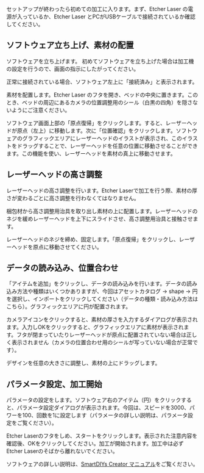 セットアップが終わったら初めての加工に入ります。まず、Etcher Laser の電源が入っているか、Etcher Laser とPCがUSBケーブルで接続されているか確認してください。

## ソフトウェア立ち上げ、素材の配置
ソフトウェアを立ち上げます。 初めてソフトウェアを立ち上げた場合は加工機の設定を行うので、画面の指示にしたがってください。

正常に接続されている場合、ソフトウェア左上に「接続済み」と表示されます。

素材を配置します。Etcher Laser のフタを開き、ベッドの中央に置きます。このとき、ベッドの周辺にあるカメラの位置調整用のシール（白黒の四角）を隠さないようにご注意ください。

ソフトウェア画面上部の「原点復帰」をクリックします。すると、レーザーヘッドが原点（左上）に移動します。次に「位置確認」をクリックします。ソフトウェアのグラフィックエリアにレーザーヘッドのイラストが表示され、このイラストをドラッグすることで、レーザーヘッドを任意の位置に移動させることができます。この機能を使い、レーザーヘッドを素材の真上に移動させます。

## レーザーヘッドの高さ調整
レーザーヘッドの高さ調整を行います。Etcher Laserで加工を行う際、素材の厚さが変わるごとに高さ調整を行わなくてはなりません。

梱包材から高さ調整用治具を取り出し素材の上に配置します。レーザーヘッドのネジを緩めレーザーヘッドを上下にスライドさせ、高さ調整用治具と接触させます。

レーザーヘッドのネジを締め、固定します。「原点復帰」をクリックし、レーザーヘッドを原点に移動させてください。

## データの読み込み、位置合わせ
「アイテムを追加」をクリックし、データの読み込みを行います。データの読み込み方法や種類はいくつかありますが、今回はアセットカタログ → shape → 円を選択し、インポートをクリックしてください（データの種類・読み込み方法はこちら）。グラフィックエリアに円が配置されます。

カメラアイコンをクリックすると、素材の厚さを入力するダイアログが表示されます。入力しOKをクリックすると、グラフィックエリアに素材が表示されます。フタが閉まっていたりレーザーヘッドが原点に配置されていない場合は正しく表示されません（カメラの位置合わせ用のシールが写っていない場合が正常です）。

デザインを任意の大きさに調整し、素材の上にドラッグします。

## パラメータ設定、加工開始
パラメータの設定をします。ソフトウェア右のアイテム（円）をクリックすると、パラメータ設定ダイアログが表示されます。今回は、スピードを3000、パワーを100、回数を1に設定します（パラメータの詳しい説明は、パラメータ設定をご覧ください）。

Etcher Laserのフタをしめ、スタートをクリックします。表示された注意内容を確認後、OKをクリックしてください。加工が開始されます。加工中は必ずEtcher Laserのそばから離れないでください。

ソフトウェアの詳しい説明は、[SmartDIYs Creator マニュアル](https://www.smartdiys.com/manual/smartdiys-creator-about/)をご覧ください。
